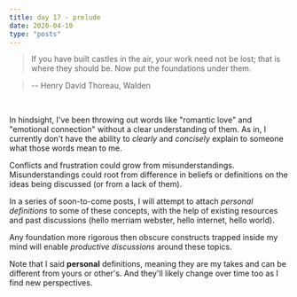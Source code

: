 ```yaml
---
title: day 17 - prelude
date: 2020-04-10
type: "posts"
---
```


> If you have built castles in the air, your work need not be lost; that is where they should be. Now put the foundations under them.

> -- Henry David Thoreau, Walden 

<br/>

In hindsight, I've been throwing out words like "romantic love" and "emotional connection" without a clear understanding of them. 
As in, I currently don't have the ability to _clearly_ and _concisely_ explain to someone what those words mean to me.

Conflicts and frustration could grow from misunderstandings. 
Misunderstandings could root from difference in beliefs or definitions on the ideas being discussed (or from a lack of them).

In a series of soon-to-come posts, I will attempt to attach _personal definitions_ to some of these concepts, with the help of existing resources and past discussions (hello merriam webster, hello internet, hello world). 

Any foundation more rigorous then obscure constructs trapped inside my mind will enable _productive discussions_ around these topics.

Note that I said **personal** definitions, meaning they are my takes and can be different from yours or other's. 
And they'll likely change over time too as I find new perspectives.
